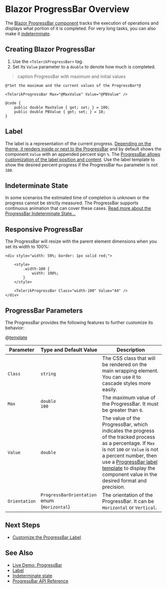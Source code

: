 
# Blazor ProgressBar Overview

The <a href = "https://www.telerik.com/blazor-ui/progressbar" target = "_blank">Blazor ProgressBar component</a> tracks the execution of operations and displays what portion of it is completed. For very long tasks, you can also make it [indeterminate](slug:progressbar-indeterminate-state).

## Creating Blazor ProgressBar

1. Use the `<TelerikProgressBar>` tag.
1. Set its `Value` parameter to a `double` to denote how much is completed.

>caption ProgressBar with maximum and initial values

````RAZOR
@*Set the maximum and the current values of the ProgressBar*@

<TelerikProgressBar Max="@MaxValue" Value="@PBValue" />

@code {
    public double MaxValue { get; set; } = 100;
    public double PBValue { get; set; } = 10;
}
````

## Label

The label is a representation of the current progress. [Depending on the theme, it renders inside or next to the ProgressBar](https://demos.telerik.com/blazor-ui/progressbar/overview) and by default shows the component `Value` with an appended percent sign `%`. The [ProgressBar allows customization of the label position and content](slug:progressbar-label). Use the label template to show the desired percent progress if the ProgressBar `Max` parameter is not `100`.

## Indeterminate State

In some scenarios the estimated time of completion is unknown or the progress cannot be strictly measured. The ProgressBar supports continuous animation that can cover these cases. [Read more about the ProgressBar Indeterminate State...](slug:progressbar-indeterminate-state)

## Responsive ProgressBar

The ProgressBar will resize with the parent element dimensions when you set its width to 100%:

````RAZOR
<div style="width: 50%; border: 1px solid red;">

    <style>
        .width-100 {
            width: 100%;
        }
    </style>

    <TelerikProgressBar Class="width-100" Value="44" />
</div>
````

## ProgressBar Parameters

The ProgressBar provides the following features to further customize its behavior:

@[template](/_contentTemplates/common/parameters-table-styles.md#table-layout)

| Parameter | Type and Default&nbsp;Value | Description |
| --- | --- | --- |
| `Class` | `string` | The CSS class that will be rendered on the main wrapping element. You can use it to cascade styles more easily. |
| `Max` | `double` <br /> `100` | The maximum value of the ProgressBar. It must be greater than `0`. |
| `Value` | `double` | The value of the ProgressBar, which indicates the progress of the tracked process as a percentage. If `Max` is not `100` or `Value` is not a percent number, then use a [ProgressBar label template](slug:progressbar-label) to display the component value in the desired format and precision. |
| `Orientation` | `ProgressBarOrientation` enum <br /> (`Horizontal`) | The orientation of the ProgressBar. It can be `Horizontal` or `Vertical`. |

## Next Steps

* [Customize the ProgressBar Label](slug:progressbar-label)

## See Also

* [Live Demo: ProgressBar](https://demos.telerik.com/blazor-ui/progressbar/overview)
* [Label](slug:progressbar-label)
* [Indeterminate state](slug:progressbar-indeterminate-state)
* [ProgressBar API Reference](slug:Telerik.Blazor.Components.TelerikProgressBar)
